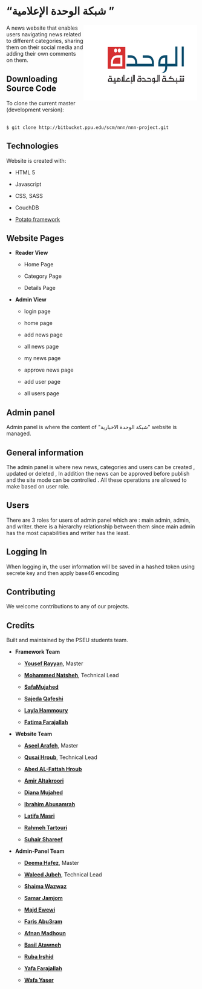 
# “شبكة الوحدة الإعلامية ”

<img align="right" src="./website/img/logo.png" width="300" height="200"/>

A news website that enables users navigating news related to different categories, sharing them on their social media and adding their own comments on them.

## Downloading Source Code

To clone the current master (development version):

```

$ git clone http://bitbucket.ppu.edu/scm/nnn/nnn-project.git

```

## Technologies

Website is created with:

- HTML 5

- Javascript

- CSS, SASS

- CouchDB

- [Potato framework]( "./potato/README.md" "hover")

## Website Pages

- **Reader View**

  - Home Page

  - Category Page

  - Details Page

- **Admin View**

  - login page

  - home page

  - add news page

  - all news page

  - my news page

  - approve news page

  - add user page

  - all users page

## Admin panel

Admin panel is where the content of "شبكة الوحدة الاخبارية" website is managed.

## General information

The admin panel is where new news, categories and users can be created , updated or deleted , In addition the news can be approved before publish and the site mode can be controlled . All these operations are allowed to make based on user role.

## Users

There are 3 roles for users of admin panel which are : main admin, admin, and writer. there is a hierarchy relationship between them since main admin has the most capabilities and writer has the least.

## Logging In

When logging in, the user information will be saved in a hashed token using secrete key and then apply base46 encoding

## Contributing

We welcome contributions to any of our projects.

## Credits

Built and maintained by the PSEU students team.

- **Framework Team**

  - **[Yousef Rayyan](http://github.com/yousefra)**, Master

  - **[Mohammed Natsheh](**https://github.com/MohammedNatsha**)**, Technical Lead

  - **[SafaMujahed](https://github.com/SafaMujahed)**

  - **[Sajeda Qafeshi](https://github.com/SajedaQafeshi)**

  - **[Layla Hammoury](https://github.com/laylahammoury)**

  - **[Fatima Farajallah](https://github.com/fatima96farajallah)**

- **Website Team**

  - **[Aseel Arafeh](https://github.com/AseelArafeh)**, Master

  - **[Qusai Hroub](https://github.com/QusaiHroub )**, Technical Lead

  - **[Abed AL-Fattah Hroub](https://github.com/AbedMHroub)**

  - **[Amir Altakroori](https://github.com/AmirAltakroori)**

  - **[Diana Mujahed](https://github.com/dianamujahed)**

  - **[Ibrahim Abusamrah](https://github.com/ibrahim123abusamrah)**

  - **[Latifa Masri](https://github.com/MasriLatifa)**

  - **[Rahmeh Tartouri](https://github.com/Rahmeh98)**

  - **[Suhair Shareef](https://github.com/SuhairShareef)**

- **Admin-Panel Team**

  - **[Deema Hafez]([https://github.com/deema1999](https://github.com/deema1999))**, Master

  - **[Waleed Jubeh]([https://github.com/WaleedJubeh](https://github.com/WaleedJubeh))**, Technical Lead

  - **[Shaima Wazwaz]([https://github.com/shaimawaz](https://github.com/shaimawaz))**

  - **[Samar Jamjom]([https://github.com/samarjamjom](https://github.com/samarjamjom))**

  - **[Majd Ewewi]([https://github.com/majdew](https://github.com/majdew))**

  - **[Faris Abu3ram]([https://github.com/farisabu3ram](https://github.com/farisabu3ram))**

  - **[Afnan Madhoun]([https://github.com/AfnanMadhoun](https://github.com/AfnanMadhoun))**

  - **[Basil Atawneh]([https://github.com/basilatawneh](https://github.com/basilatawneh))**

  - **[Ruba Irshid]()**

  - **[Yafa Farajallah]()**

  - **[Wafa Yaser]()**
